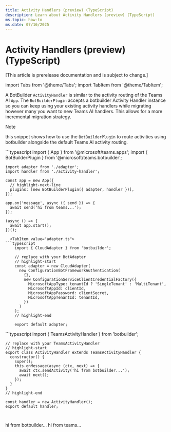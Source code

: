 ```yaml
---
title: Activity Handlers (preview) (TypeScript)
description: Learn about Activity Handlers (preview) (TypeScript)
ms.topic: how-to
ms.date: 07/16/2025
---
```


# Activity Handlers (preview) (TypeScript)

[This article is prerelease documentation and is subject to change.]

import Tabs from '@theme/Tabs';
import TabItem from '@theme/TabItem';

A BotBuilder `ActivityHandler` is similar to the activity routing of the Teams AI `App`.
The `BotBuilderPlugin` accepts a botbuilder Activity Handler instance so you can keep using your
existing activity handlers while migrating however many you want to new Teams AI handlers. This allows for
a more incremental migration strategy.

> [!NOTE]
> this snippet shows how to use the `BotBuilderPlugin` to route activities using
> botbuilder alongside the default Teams AI activity routing.


  <TabItem value="index.ts" default>
```typescript
    import { App } from '@microsoft/teams.apps';
    import { BotBuilderPlugin } from '@microsoft/teams.botbuilder';

    import adapter from './adapter';
    import handler from './activity-handler';

    const app = new App({
      // highlight-next-line
      plugins: [new BotBuilderPlugin({ adapter, handler })],
    });

    app.on('message', async ({ send }) => {
      await send('hi from teams...');
    });

    (async () => {
      await app.start();
    })();
```
  <TabItem value="adapter.ts">
```typescript
    import { CloudAdapter } from 'botbuilder';

    // replace with your BotAdapter
    // highlight-start
    const adapter = new CloudAdapter(
      new ConfigurationBotFrameworkAuthentication(
        {},
        new ConfigurationServiceClientCredentialFactory({
          MicrosoftAppType: tenantId ? 'SingleTenant' : 'MultiTenant',
          MicrosoftAppId: clientId,
          MicrosoftAppPassword: clientSecret,
          MicrosoftAppTenantId: tenantId,
        })
      )
    );
    // highlight-end

    export default adapter;
```
  <TabItem value="activity-handler.ts">
```typescript
    import { TeamsActivityHandler } from 'botbuilder';

    // replace with your TeamsActivityHandler
    // highlight-start
    export class ActivityHandler extends TeamsActivityHandler {
      constructor() {
        super();
        this.onMessage(async (ctx, next) => {
          await ctx.sendActivity('hi from botbuilder...');
          await next();
        });
      }
    }
    // highlight-end

    const handler = new ActivityHandler();
    export default handler;
```


```
hi from botbuilder...
hi from teams...
```